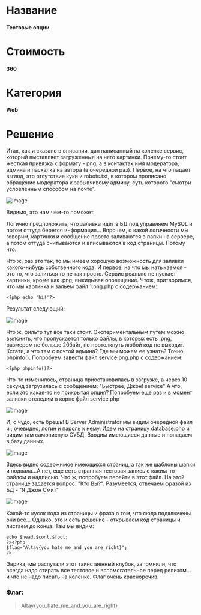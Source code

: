 # Название
#### Тестовые опции
# Стоимость
#### 360
# Категория
#### Web
# Решение
Итак, как и сказано в описании, дан написанный на коленке сервис, который выставляет загруженные на него картинки. Почему-то стоит жесткая привязка к формату - png, а в контактах имя модератора, админа и пасхалка на автора (в очередной раз).
Первое, на что падает взгляд, это отсутствие куки и robots.txt, в котором прописано обращение модератора к забывчивому админу, суть которого "смотри условленным способом на почте".

![image](https://github.com/SharLike-CTF-Team/AltayCTF-2017/blob/master/Obi-Wan%20Kenobi/Алст1.PNG)

Видимо, это нам чем-то поможет.

Логично предположить, что заливка идет в БД под управляем MySQL и потом оттуда берется информация... Впрочем, о какой логичности мы говорим, картинки и сообщение просто заливаются в папки на сервере, а потом оттуда считываются и вписываются в код страницы. Потому что.

Что ж, раз это так, то мы имеем хорошую возможность для заливки какого-нибудь собственного кода. И первое, на что мы натыкаемся - это то, что залиться то не так просто. 
Сервис реально не пускает картинки, кроме как .png, выкидывая оповещение. Чтож, притворимся, что мы картинка и зальем файл 1.png.php с содержанием:
```    
<?php echo 'hi!'?>
```

Результат следующий:

![image](https://github.com/SharLike-CTF-Team/AltayCTF-2017/blob/master/Obi-Wan%20Kenobi/Алст2.PNG)

Что ж, фильтр тут все таки стоит. Экспериментальным путем можно выяснить, что пропускается только файлы, в которых есть .png, размером не больше 20байт, но протолкнуть любой код не выходит. 
Кстати, а что там с почтой админа? Где мы можем ее узнать? Точно, phpinfo(). Попробуем завести файл service.png.php с содержанием:
```    
<?php phpinfo()?>
```

Что-то изменилось, страница приостановилась в загрузке, а через 10 секунд загрузилась с сообщением:
    "Быстрее, Джон! service"
А что, если это какая-то не прикрытая опция? Попробуем еще раз и в момент заливки отследим в корне файл service.php

![image](https://github.com/SharLike-CTF-Team/AltayCTF-2017/blob/master/Obi-Wan%20Kenobi/Алст3.PNG)

И, о чудо, есть брешь! В Server Administrator мы видим очередной файл и , очевидно, логин и пароль к нему. Идем на страницу database.php и видим там самописную СУБД. Вводим имеющиеся данные и попадаем в базу данных. 

![image](https://github.com/SharLike-CTF-Team/AltayCTF-2017/blob/master/Obi-Wan%20Kenobi/Алст4.PNG)

Здесь видно содержимое имеющихся страниц, а так же шаблоны шапки и подвала...А нет, еще есть странная тестовая запись с каким-то файлом и надписью. Что ж, попробуем перейти в этот файл.
На этой странице задается вопрос: "Кто Вы?". Разумеется, отвечаем фразой из БД - "Я Джон Смит"

![image](https://github.com/SharLike-CTF-Team/AltayCTF-2017/blob/master/Obi-Wan%20Kenobi/Алст5.PNG)

Какой-то кусок кода из страницы и фраза о том, что сюда подключены они все... Однако, это и есть решение - открываем код страницы и листаем до конца. Там мы видим:
```
echo $head.$cont.$foot;
?><?php
$flag="Altay{you_hate_me_and_you_are_right}";
?>
```
Эврика, мы распутали этот таинственный клубок, запомнили, что всегда надо стирать все тестовое и вспомогательное перед релизом... и что не надо писать на коленке.
Флаг очень красноречив.
### Флаг:
>Altay{you_hate_me_and_you_are_right}
